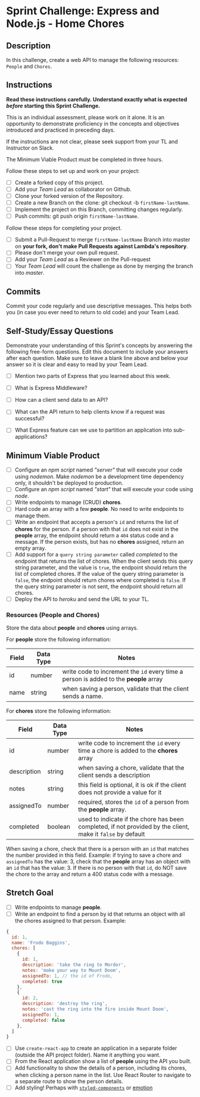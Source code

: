 # Sprint Challenge: Express and Node.js - Home Chores

## Description
 
In this challenge, create a web API to manage the following resources: `People` and `Chores`.

## Instructions

**Read these instructions carefully. Understand exactly what is expected _before_ starting this Sprint Challenge.**

This is an individual assessment, please work on it alone. It is an opportunity to demonstrate proficiency in the concepts and objectives introduced and practiced in preceding days.

If the instructions are not clear, please seek support from your TL and Instructor on Slack.

The Minimum Viable Product must be completed in three hours.

Follow these steps to set up and work on your project:

- [ ] Create a forked copy of this project.
- [ ] Add your _Team Lead_ as collaborator on Github.
- [ ] Clone your forked version of the Repository.
- [ ] Create a new Branch on the clone: git checkout -b `firstName-lastName`.
- [ ] Implement the project on this Branch, committing changes regularly.
- [ ] Push commits: git push origin `firstName-lastName`.

Follow these steps for completing your project.

- [ ] Submit a Pull-Request to merge `firstName-lastName` Branch into master on **your fork, don't make Pull Requests against Lambda's repository**.
- [ ] Please don't merge your own pull request.
- [ ] Add your _Team Lead_ as a Reviewer on the Pull-request
- [ ] Your _Team Lead_ will count the challenge as done by merging the branch into _master_.

## Commits

Commit your code regularly and use descriptive messages. This helps both you (in case you ever need to return to old code) and your Team Lead.

## Self-Study/Essay Questions

Demonstrate your understanding of this Sprint's concepts by answering the following free-form questions. Edit this document to include your answers after each question. Make sure to leave a blank line above and below your answer so it is clear and easy to read by your Team Lead.

- [ ] Mention two parts of Express that you learned about this week.

- [ ] What is Express Middleware?

- [ ] How can a client send data to an API?

- [ ] What can the API return to help clients know if a request was successful?

- [ ] What Express feature can we use to partition an application into sub-applications?

## Minimum Viable Product

- [ ] Configure an _npm script_ named _"server"_ that will execute your code using _nodemon_. Make _nodemon_ be a development time dependency only, it shouldn't be deployed to production.
- [ ] Configure an _npm script_ named _"start"_ that will execute your code using _node_.
- [ ] Write endpoints to manage (CRUD) **chores**.
- [ ] Hard code an array with a few **people**. No need to write endpoints to manage them.
- [ ] Write an endpoint that accepts a person's `id` and returns the list of **chores** for the person. if a person with that `id` does not exist in the **people** array, the endpoint should return a `404` status code and a message. If the person exists, but has no **chores** assigned, return an empty array.
- [ ] Add support for a `query string parameter` called _completed_ to the endpoint that returns the list of chores. When the client sends this query string parameter, and the value is `true`, the endpoint should return the list of completed chores. If the value of the query string parameter is `false`, the endpoint should return chores where completed is `false`. If the query string parameter is not sent, the endpoint should return all chores.
- [ ] Deploy the API to _heroku_ and send the URL to your TL.

### Resources (People and Chores)

Store the data about **people** and **chores** using arrays.

For **people** store the following information:

| Field | Data Type | Notes                                                                                 |
| ----- | --------- | ------------------------------------------------------------------------------------- |
| id    | number    | write code to increment the `id` every time a person is added to the **people** array |
| name  | string    | when saving a person, validate that the client sends a name.                          |

For **chores** store the following information:

| Field       | Data Type | Notes                                                                                                       |
| ----------- | --------- | ----------------------------------------------------------------------------------------------------------- |
| id          | number    | write code to increment the `id` every time a chore is added to the **chores** array                        |
| description | string    | when saving a chore, validate that the client sends a description                                           |
| notes       | string    | this field is optional, it is ok if the client does not provide a value for it                              |
| assignedTo  | number    | required, stores the `id` of a person from the **people** array.                                            |
| completed   | boolean   | used to indicate if the chore has been completed, if not provided by the client, make it `false` by default |

When saving a chore, check that there is a person with an `id` that matches the number provided in this field. Example: if trying to save a chore and `assignedTo` has the value: 3, check that the **people** array has an object with an `id` that has the value: 3. If there is no person with that `id`, do NOT save the chore to the array and return a 400 status code with a message.

## Stretch Goal

- [ ] Write endpoints to manage **people**.
- [ ] Write an endpoint to find a person by id that returns an object with all the chores assigned to that person. Example:

```js
{
  id: 1,
  name: 'Frodo Baggins',
  chores: [
    {
      id: 1,
      description: 'take the ring to Mordor',
      notes: 'make your way to Mount Doom',
      assignedTo: 1, // the id of Frodo,
      completed: true
    },
    {
      id: 2,
      description: 'destroy the ring',
      notes: 'cast the ring into the fire inside Mount Doom',
      assignedTo: 1,
      completed: false
    },
  ]
}
```

- [ ] Use `create-react-app` to create an application in a separate folder (outside the API project folder). Name it anything you want.
- [ ] From the React application show a list of **people** using the API you built.
- [ ] Add functionality to show the details of a person, including its chores, when clicking a person name in the list. Use React Router to navigate to a separate route to show the person details.
- [ ] Add styling! Perhaps with [`styled-components`](https://www.styled-components.com/) or [emotion](https://emotion.sh/docs/introduction)
